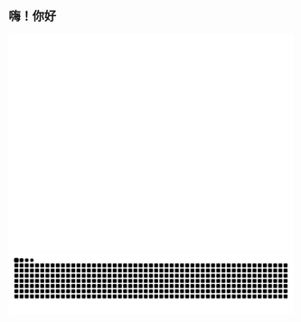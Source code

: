 ## 嗨！你好
![Metrics](/github-metrics.svg)
<picture>
  <source media="(prefers-color-scheme: dark)" srcset="https://raw.githubusercontent.com/Eternal-Future/Eternal-Future/output/github-contribution-grid-snake-dark.svg">
  <source media="(prefers-color-scheme: light)" srcset="https://raw.githubusercontent.com/Eternal-Future/Eternal-Future/output/github-contribution-grid-snake.svg">
  <img alt="github-snake" src="https://raw.githubusercontent.com/Eternal-Future/Eternal-Future/output/github-contribution-grid-snake.svg">
</picture>
